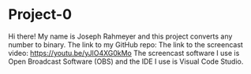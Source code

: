 # Project-0
Hi there! My name is Joseph Rahmeyer and this project converts any number to binary.
The link to my GitHub repo:
The link to the screencast video: https://youtu.be/yJlO4XG0kMo
The screencast software I use is Open Broadcast Software (OBS) and the IDE I use is Visual Code Studio.
